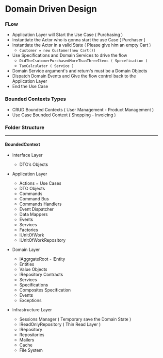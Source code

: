 # Domain Driven Design


### FLow ###
  * Application Layer will Start the Use Case ( Purchasing )
  * Instantiate the Actor who is gonna start the use Case ( Purchaser )
  * Instantiate the Actor in a valid State ( Please give him an empty Cart )
    * ``` Customer = new Customer(new Cart()) ```
  * Use Specifications and Domain Services to drive the flow 
    * ``` DidTheCsutomerPurchasedMoreThanThreeItems ( Specefication ) ```
    * ``` TaxCalculater ( Service ) ```
  * Domain Service argument's and return's must be a Domain Objects
  * Dispatch Domain Events and Give the flow control back to the Application Layer
  * End the Use Case 

### Bounded Contexts Types ###
* CRUD Bounded Contexts ( User Management - Product Management )
* Use Case Bounded Context ( Shopping - Invoicing )

### Folder Structure ###
---------------
#### BoundedContext ####
* Interface Layer
  * DTO’s Objects
* Application Layer
  * Actions = Use Cases
  * DTO Objects
  * Commands
  * Command Bus
  * Commands Handlers
  * Event Dispatcher
  * Data Mappers
  * Events
  * Services
  * Factories 
  * IUnitOfWork
  * IUnitOfWorkRepository
 
* Domain Layer
  * IAggrgateRoot - IEntity
  * Entities
  * Value Objects
  * IRepository Contracts
  * Services
  * Specifications 
  * Composites Specification
  * Events
  * Exceptions 

* Infrastructure Layer
  * Sessions Manager ( Temporary save the Domain State )
  * IReadOnlyRepository ( Thin Read Layer )
  * IRepository
  * Repositories
  * Mailers 
  * Cache
  * File System 





